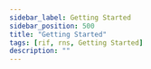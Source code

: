 ```yaml
---
sidebar_label: Getting Started
sidebar_position: 500
title: "Getting Started"
tags: [rif, rns, Getting Started]
description: ""
---
```


